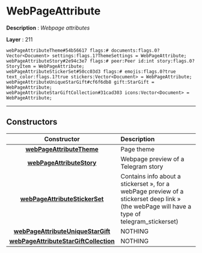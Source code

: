 # WebPageAttribute

**Description** : *Webpage attributes*

**Layer** : 211

```tl
webPageAttributeTheme#54b56617 flags:# documents:flags.0?Vector<Document> settings:flags.1?ThemeSettings = WebPageAttribute;
webPageAttributeStory#2e94c3e7 flags:# peer:Peer id:int story:flags.0?StoryItem = WebPageAttribute;
webPageAttributeStickerSet#50cc03d3 flags:# emojis:flags.0?true text_color:flags.1?true stickers:Vector<Document> = WebPageAttribute;
webPageAttributeUniqueStarGift#cf6f6db8 gift:StarGift = WebPageAttribute;
webPageAttributeStarGiftCollection#31cad303 icons:Vector<Document> = WebPageAttribute;
```

---

## Constructors

| Constructor | Description |
| :---: | :--- |
| [**webPageAttributeTheme**](constructor/webPageAttributeTheme) | Page theme |
| [**webPageAttributeStory**](constructor/webPageAttributeStory) | Webpage preview of a Telegram story |
| [**webPageAttributeStickerSet**](constructor/webPageAttributeStickerSet) | Contains info about a stickerset », for a webPage preview of a stickerset deep link » (the webPage will have a type of telegram_stickerset) |
| [**webPageAttributeUniqueStarGift**](constructor/webPageAttributeUniqueStarGift) | NOTHING |
| [**webPageAttributeStarGiftCollection**](constructor/webPageAttributeStarGiftCollection) | NOTHING |